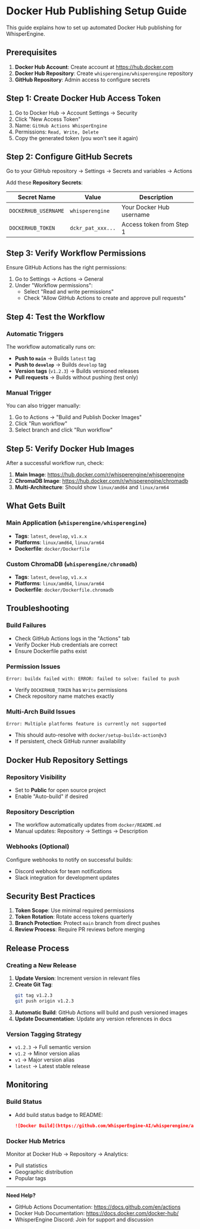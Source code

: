 # Docker Hub Publishing Setup Guide

This guide explains how to set up automated Docker Hub publishing for WhisperEngine.

## Prerequisites

1. **Docker Hub Account**: Create account at https://hub.docker.com
2. **Docker Hub Repository**: Create `whisperengine/whisperengine` repository
3. **GitHub Repository**: Admin access to configure secrets

## Step 1: Create Docker Hub Access Token

1. Go to Docker Hub → Account Settings → Security
2. Click "New Access Token"
3. Name: `GitHub Actions WhisperEngine`
4. Permissions: `Read, Write, Delete`
5. Copy the generated token (you won't see it again)

## Step 2: Configure GitHub Secrets

Go to your GitHub repository → Settings → Secrets and variables → Actions

Add these **Repository Secrets**:

| Secret Name | Value | Description |
|-------------|-------|-------------|
| `DOCKERHUB_USERNAME` | `whisperengine` | Your Docker Hub username |
| `DOCKERHUB_TOKEN` | `dckr_pat_xxx...` | Access token from Step 1 |

## Step 3: Verify Workflow Permissions

Ensure GitHub Actions has the right permissions:

1. Go to Settings → Actions → General
2. Under "Workflow permissions":
   - Select "Read and write permissions"
   - Check "Allow GitHub Actions to create and approve pull requests"

## Step 4: Test the Workflow

### Automatic Triggers
The workflow automatically runs on:
- **Push to `main`** → Builds `latest` tag
- **Push to `develop`** → Builds `develop` tag  
- **Version tags** (`v1.2.3`) → Builds versioned releases
- **Pull requests** → Builds without pushing (test only)

### Manual Trigger
You can also trigger manually:
1. Go to Actions → "Build and Publish Docker Images"
2. Click "Run workflow"
3. Select branch and click "Run workflow"

## Step 5: Verify Docker Hub Images

After a successful workflow run, check:

1. **Main Image**: https://hub.docker.com/r/whisperengine/whisperengine
2. **ChromaDB Image**: https://hub.docker.com/r/whisperengine/chromadb
3. **Multi-Architecture**: Should show `linux/amd64` and `linux/arm64`

## What Gets Built

### Main Application (`whisperengine/whisperengine`)
- **Tags**: `latest`, `develop`, `v1.x.x`
- **Platforms**: `linux/amd64`, `linux/arm64`
- **Dockerfile**: `docker/Dockerfile`

### Custom ChromaDB (`whisperengine/chromadb`) 
- **Tags**: `latest`, `develop`, `v1.x.x`
- **Platforms**: `linux/amd64`, `linux/arm64`
- **Dockerfile**: `docker/Dockerfile.chromadb`

## Troubleshooting

### Build Failures
- Check GitHub Actions logs in the "Actions" tab
- Verify Docker Hub credentials are correct
- Ensure Dockerfile paths exist

### Permission Issues
```
Error: buildx failed with: ERROR: failed to solve: failed to push
```
- Verify `DOCKERHUB_TOKEN` has `Write` permissions
- Check repository name matches exactly

### Multi-Arch Build Issues
```
Error: Multiple platforms feature is currently not supported
```
- This should auto-resolve with `docker/setup-buildx-action@v3`
- If persistent, check GitHub runner availability

## Docker Hub Repository Settings

### Repository Visibility
- Set to **Public** for open source project
- Enable "Auto-build" if desired

### Repository Description
- The workflow automatically updates from `docker/README.md`
- Manual updates: Repository → Settings → Description

### Webhooks (Optional)
Configure webhooks to notify on successful builds:
- Discord webhook for team notifications
- Slack integration for development updates

## Security Best Practices

1. **Token Scope**: Use minimal required permissions
2. **Token Rotation**: Rotate access tokens quarterly
3. **Branch Protection**: Protect `main` branch from direct pushes
4. **Review Process**: Require PR reviews before merging

## Release Process

### Creating a New Release

1. **Update Version**: Increment version in relevant files
2. **Create Git Tag**: 
   ```bash
   git tag v1.2.3
   git push origin v1.2.3
   ```
3. **Automatic Build**: GitHub Actions will build and push versioned images
4. **Update Documentation**: Update any version references in docs

### Version Tagging Strategy

- `v1.2.3` → Full semantic version
- `v1.2` → Minor version alias  
- `v1` → Major version alias
- `latest` → Latest stable release

## Monitoring

### Build Status
- Add build status badge to README:
  ```markdown
  ![Docker Build](https://github.com/WhisperEngine-AI/whisperengine/actions/workflows/docker-publish.yml/badge.svg)
  ```

### Docker Hub Metrics
Monitor at Docker Hub → Repository → Analytics:
- Pull statistics
- Geographic distribution
- Popular tags

---

**Need Help?** 
- GitHub Actions Documentation: https://docs.github.com/en/actions
- Docker Hub Documentation: https://docs.docker.com/docker-hub/
- WhisperEngine Discord: Join for support and discussion
